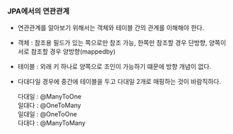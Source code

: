 ### JPA에서의 연관관계

- 연관관계를 알아보기 위해서는 객체와 테이블 간의 관계를 이해해야 한다.
- 객체 : 참조용 필드가 있는 쪽으로만 참조 가능, 한쪽만 참조할 경우 단방향, 양쪽이 서로 참조할 경우 양방향(mappedby)
- 테이블 : 외래 키 하나로 양쪽으로 조인이 가능하기 떄문에 방향 개념이 없다.
- 다대다일 경우에 중간에 테이블을 두고 다대일 2개로 매핑하는 것이 바람직하다.

  다대일 : @ManyToOne <br>
  일대다 : @OneToMany <br>
  일대일 : @OneToOne <br>
  다대다 : @ManyToMany
